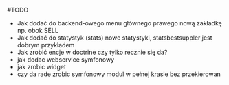 #TODO

* Jak dodać do backend-owego menu głównego prawego nową zakładkę np. obok SELL
* Jak dodać do statystyk (stats) nowe statystyki, statsbestsuppler jest dobrym przykładem
* Jak zrobić encje w doctrine czy tylko recznie się da?
* jak dodac webservice symfonowy
* jak zrobic widget
* czy da rade zrobic symfonowy modul w pełnej krasie bez przekierowan
